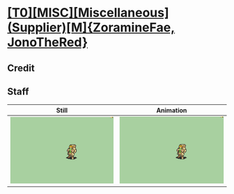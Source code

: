 # [\[T0\]\[MISC\]\[Miscellaneous\]\(Supplier\)\[M\]{ZoramineFae, JonoTheRed}](../)

## Credit


	
## Staff

| Still | Animation |
| :---: | :-------: |
| ![Staff still](./Staff_000.png) | ![Staff animation](./Staff.gif) |
